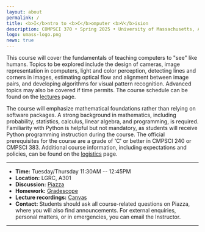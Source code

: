 ```yaml
---
layout: about
permalink: /
title: <b>I</b>ntro to <b>C</b>omputer <b>V</b>ision
description: COMPSCI 370 • Spring 2025 • University of Massachusetts, Amherst
logo: umass-logo.png
news: true
---
```


This course will cover the fundamentals of teaching computers to "see" like humans. Topics to be explored include the design of cameras, image representation in computers, light and color perception, detecting lines and corners in images, estimating optical flow and alignment between image pairs, and developing algorithms for visual pattern recognition. Advanced topics may also be covered if time permits. The course schedule can be found on the [lectures](lectures/) page.

The course will emphasize mathematical foundations rather than relying on software packages. A strong background in mathematics, including probability, statistics, calculus, linear algebra, and programming, is required. Familiarity with Python is helpful but not mandatory, as students will receive Python programming instruction during the course. The official prerequisites for the course are a grade of 'C' or better in CMPSCI 240 or CMPSCI 383. Additional course information, including expectations and policies, can be found on the [logistics](logistics/) page.

***

- **Time:** Tuesday/Thursday 11:30AM -- 12:45PM
- **Location:** LGRC, A301
- **Discussion:** [Piazza]()
- **Homework:** [Gradescope]()
- **Lecture recordings:** [Canvas]()
- **Contact:** Students should ask all course-related questions on
  Piazza, where you will also find announcements. For external
  enquiries, personal matters, or in emergencies, you can email the Instructor.

***
